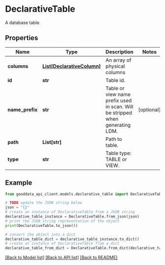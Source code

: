 # DeclarativeTable

A database table.

## Properties

Name | Type | Description | Notes
------------ | ------------- | ------------- | -------------
**columns** | [**List[DeclarativeColumn]**](DeclarativeColumn.md) | An array of physical columns | 
**id** | **str** | Table id. | 
**name_prefix** | **str** | Table or view name prefix used in scan. Will be stripped when generating LDM. | [optional] 
**path** | **List[str]** | Path to table. | 
**type** | **str** | Table type: TABLE or VIEW. | 

## Example

```python
from gooddata_api_client.models.declarative_table import DeclarativeTable

# TODO update the JSON string below
json = "{}"
# create an instance of DeclarativeTable from a JSON string
declarative_table_instance = DeclarativeTable.from_json(json)
# print the JSON string representation of the object
print(DeclarativeTable.to_json())

# convert the object into a dict
declarative_table_dict = declarative_table_instance.to_dict()
# create an instance of DeclarativeTable from a dict
declarative_table_from_dict = DeclarativeTable.from_dict(declarative_table_dict)
```
[[Back to Model list]](../README.md#documentation-for-models) [[Back to API list]](../README.md#documentation-for-api-endpoints) [[Back to README]](../README.md)


